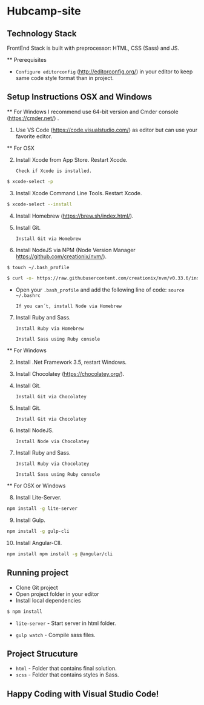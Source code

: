 # Hubcamp-site


## Technology Stack
FrontEnd Stack is built with preprocessor: HTML, CSS (Sass) and JS.

** Prerequisites

* `Configure editorconfig` (<http://editorconfig.org/>) in your editor to keep same code style format than in project.


## Setup Instructions OSX and Windows

** For Windows I recommend use 64-bit version and Cmder console (<https://cmder.net/>) .

1. Use VS Code (<https://code.visualstudio.com/>) as editor but can use your favorite editor.

** For OSX 

2. Install Xcode from App Store. Restart Xcode.

    `Check if Xcode is installed.`

```sh
$ xcode-select -p
```

3. Install Xcode Command Line Tools. Restart Xcode.

```sh
$ xcode-select --install
```

4. Install Homebrew (<https://brew.sh/index.html/>).

5. Install Git.

    `Install Git via Homebrew`

6. Install NodeJS via NPM (Node Version Manager <https://github.com/creationix/nvm/>).

```sh
$ touch ~/.bash_profile
```

```sh
$ curl -o- https://raw.githubusercontent.com/creationix/nvm/v0.33.6/install.sh | bash
```

* Open your `.bash_profile` and add the following line of code: `source ~/.bashrc`

  `If you can´t, install Node via Homebrew`

7. Install Ruby and Sass.

    `Install Ruby via Homebrew`

    `Install Sass using Ruby console`


** For Windows

2. Install .Net Framework 3.5, restart Windows.
3. Install Chocolatey (<https://chocolatey.org/>).
4. Install Git.

    `Install Git via Chocolatey`

5. Install Git.

    `Install Git via Chocolatey`

6. Install NodeJS.

    `Install Node via Chocolatey`

7. Install Ruby and Sass.

    `Install Ruby via Chocolatey`

    `Install Sass using Ruby console`


** For OSX or Windows

8. Install Lite-Server.

```sh
npm install -g lite-server
```

9. Install Gulp.
```sh
npm install -g gulp-cli
```

10. Install Angular-ClI.
```sh
npm install npm install -g @angular/cli
```

## Running project

* Clone Git project
* Open project folder in your editor
* Install local dependencies

```sh
$ npm install
```

* `lite-server`             - Start server in html folder.

* `gulp watch`              - Compile sass files.


## Project Strucuture

* `html`                    - Folder that contains final solution.
* `scss`                    - Folder that contains styles in Sass.

## Happy Coding with Visual Studio Code!
